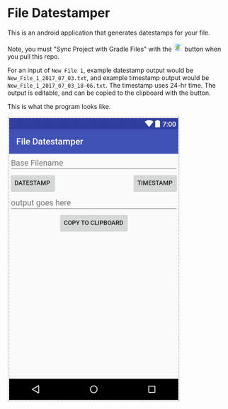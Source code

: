 # File Datestamper

This is an android application that generates datestamps for your file.

Note, you must "Sync Project with Gradle Files" with the ![sync-project](screenshots/sync-project.png) button when you pull this repo.

For an input of `New File 1`, example datestamp output would be `New_File_1_2017_07_03.txt`, and example timestamp output would be `New_File_1_2017_07_03_18-06.txt`. The timestamp uses 24-hr time. The output is editable, and can be copied to the clipboard with the button.

This is what the program looks like.

![homescreen](screenshots/homescreen.png)